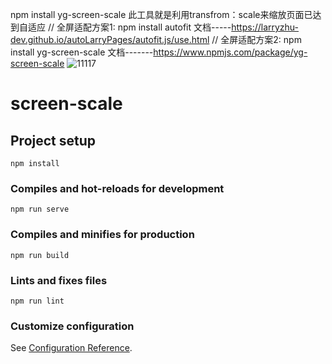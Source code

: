npm install yg-screen-scale
此工具就是利用transfrom：scale来缩放页面已达到自适应
// 全屏适配方案1: npm install autofit   文档-----https://larryzhu-dev.github.io/autoLarryPages/autofit.js/use.html
// 全屏适配方案2: npm install yg-screen-scale     文档-------https://www.npmjs.com/package/yg-screen-scale
![11117](https://github.com/user-attachments/assets/8c4020d6-99f7-43cf-818a-eade040bbc94)

# screen-scale

## Project setup
```
npm install
```

### Compiles and hot-reloads for development
```
npm run serve
```

### Compiles and minifies for production
```
npm run build
```

### Lints and fixes files
```
npm run lint
```

### Customize configuration
See [Configuration Reference](https://cli.vuejs.org/config/).
